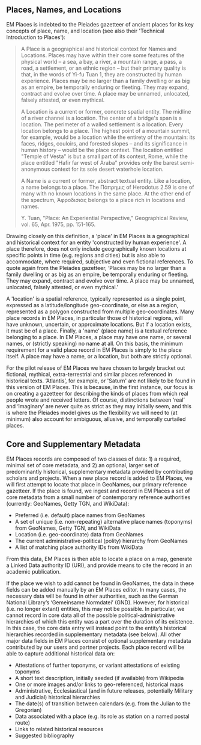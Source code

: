 ## Places, Names, and Locations

EM Places is indebted to the Pleiades gazetteer of ancient places for its key concepts of place, name, and location (see also their 'Technical Introduction to Places'):

> A Place is a geographical and historical context for Names and Locations. Places may have within their core some features of the physical world – a sea, a bay, a river, a mountain range, a pass, a road, a settlement, or an ethnic region – but their primary quality is that, in the words of Yi-fu Tuan 1, they are constructed by human experience. Places may be no larger than a family dwelling or as big as an empire, be temporally enduring or fleeting. They may expand, contract and evolve over time. A place may be unnamed, unlocated, falsely attested, or even mythical.
> 
> A Location is a current or former, concrete spatial entity. The midline of a river channel is a location. The center of a bridge's span is a location. The perimeter of a walled settlement is a location. Every location belongs to a place. The highest point of a mountain summit, for example, would be a location while the entirety of the mountain: its faces, ridges, couloirs, and forested slopes – and its significance in human history – would be the place context. The location entitled "Temple of Vesta" is but a small part of its context, Rome, while the place entitled "Hafir far west of Araba" provides only the barest semi-anonymous context for its sole desert waterhole location.
> 
> A Name is a current or former, abstract textual entity. Like a location, a name belongs to a place. The Πάπρημις of Herodotus 2.59 is one of many with no known locations in the same place. At the other end of the spectrum, Ἀφροδισιάς belongs to a place rich in locations and names.
> 
> Y. Tuan, "Place: An Experiential Perspective," Geographical Review, vol. 65, Apr. 1975, pp. 151-165.

Drawing closely on this definition, a ‘place’ in EM Places is a geographical and historical context for an entity 'constructed by human experience'. A place therefore, does not only include geographically known locations at specific points in time (e.g. regions and cities) but is also able to accommodate, where required, subjective and even fictional references. To quote again from the Pleiades gazetteer, ‘Places may be no larger than a family dwelling or as big as an empire, be temporally enduring or fleeting. They may expand, contract and evolve over time. A place may be unnamed, unlocated, falsely attested, or even mythical.’  

A 'location' is a spatial reference, typically represented as a single point, expressed as a latitude/longitude geo-coordinate, or else as a region, represented as a polygon constructed from multiple geo-coordinates. Many place records in EM Places, in particular those of historical regions, will have unknown, uncertain, or approximate locations. But if a location exists, it must be of a place. Finally, a 'name' (place name) is a textual reference belonging to a place. In EM Places, a place may have one name, or several names, or (strictly speaking) no name at all. On this basis, the minimum requirement for a valid place record in EM Places is simply to the place itself. A place may have a name, or a location, but both are strictly optional.

For the pilot release of EM Places we have chosen to largely bracket out fictional, mythical, extra-terrestrial and similar places referenced in historical texts. ‘Atlantis’, for example, or 'Saturn' are not likely to be found in this version of EM Places. This is because, in the first instance, our focus is on creating a gazetteer for describing the kinds of places from which real people wrote and received letters. Of course, distinctions between ‘real’ and ‘imaginary’ are never quite as strict as they may initially seem, and this is where the Pleiades model gives us the flexibility we will need to (at minimum) also account for ambiguous, allusive, and temporally curtailed places. 

## Core and Supplementary Metadata

EM Places records are composed of two classes of data: 1) a required, minimal set of core metadata, and 2) an optional, larger set of predominantly historical, supplementary metadata provided by contributing scholars and projects.
When a new place record is added to EM Places, we will first attempt to locate that place in GeoNames, our primary reference gazetteer. If the place is found, we ingest and record in EM Places a set of core metadata from a small number of contemporary reference authorities (currently: GeoNames, Getty TGN, and WikiData):

- Preferred (i.e. default) place names from GeoNames
- A set of unique (i.e. non-repeating) alternative place names (toponyms) from GeoNames, Getty TGN, and WikiData
- Location (i.e. geo-coordinate) data from GeoNames
- The current administrative-political (polity) hierarchy from GeoNames
- A list of matching place authority IDs from WikiData

From this data, EM Places is then able to locate a place on a map, generate a Linked Data authority ID (URI), and provide means to cite the record in an academic publication.

If the place we wish to add cannot be found in GeoNames, the data in these fields can be added manually by an EM Places editor. In many cases, the necessary data will be found in other authorities, such as the German National Library’s ‘Gemeinsame Normdatei’ (GND).  However, for historical (i.e. no longer extant) entities, this may not be possible. In particular, we cannot record in core data all of the possible political-administrative hierarchies of which this entity was a part over the duration of its existence. In this case, the core data entry will instead point to the entity’s historical hierarchies recorded in supplementary metadata (see below). 
All other major data fields in EM Places consist of optional supplementary metadata contributed by our users and partner projects. Each place record will be able to capture additional historical data on:

- Attestations of further toponyms, or variant attestations of existing toponyms
- A short text description, initially seeded (if available) from Wikipedia
- One or more images and/or links to geo-referenced, historical maps
- Administrative, Ecclesiastical (and in future releases, potentially Military and Judicial) historical hierarchies
- The date(s) of transition between calendars (e.g. from the Julian to the Gregorian)
- Data associated with a place (e.g. its role as station on a named postal route)
- Links to related historical resources
- Suggested bibliography 

